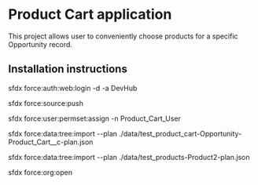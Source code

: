 # Product Cart application

This project allows user to conveniently choose products for a specific Opportunity record.

## Installation instructions

sfdx force:auth:web:login -d -a DevHub

sfdx force:source:push

sfdx force:user:permset:assign -n Product_Cart_User

sfdx force:data:tree:import --plan ./data/test_product_cart-Opportunity-Product_Cart__c-plan.json

sfdx force:data:tree:import --plan ./data/test_products-Product2-plan.json

sfdx force:org:open